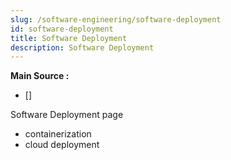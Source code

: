 ```yaml
---
slug: /software-engineering/software-deployment
id: software-deployment
title: Software Deployment
description: Software Deployment
---
```


**Main Source :**

- []

Software Deployment page

- containerization
- cloud deployment
